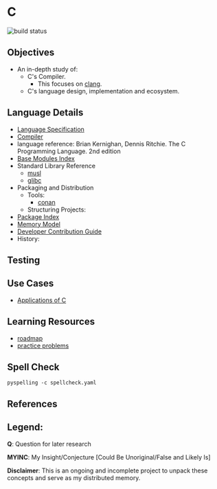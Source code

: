 # C

![build status](https://github.com/praisetompane/c/actions/workflows/c.yaml/badge.svg) <br>

## Objectives
- An in-depth study of:
	- C's Compiler.
		- This focuses on [clang](https://github.com/llvm/llvm-project/tree/main/clang).
	- C's language design, implementation and ecosystem.

## Language Details
- [Language Specification](https://www.iso.org/standard/82075.html)
- [Compiler](https://github.com/llvm/llvm-project/tree/main/clang)
- language reference: Brian Kernighan, Dennis Ritchie. The C Programming Language. 2nd edition
- [Base Modules Index]()
- Standard Library Reference
  - [musl](https://github.com/kraj/musl)
  - [glibc](https://github.com/bminor/glibc)
- Packaging and Distribution
  - Tools:
	- [conan](https://docs.conan.io/2/index.html)
  - Structuring Projects:
- [Package Index](https://conan.io/center)
- [Memory Model](src/memory_allocation/memory_model.c)
- [Developer Contribution Guide](https://llvm.org/docs/Contributing.html)
- History:

## Testing

## Use Cases
- [Applications of C]()

## Learning Resources
- [roadmap]()
- [practice problems](https://www.hackerrank.com/domains/c)

## Spell Check
```shell
pyspelling -c spellcheck.yaml
```

## References

## Legend:
**Q**: Question for later research

**MYINC**: My Insight/Conjecture [Could Be Unoriginal/False and Likely Is]

**Disclaimer**: This is an ongoing and incomplete project to unpack these concepts and serve as my distributed memory.
